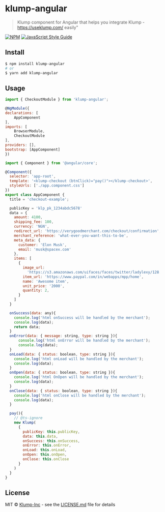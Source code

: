 # klump-angular

> Klump component for Angular that helps you integrate Klump - https://useklump.com/ easily"

[![NPM](https://img.shields.io/npm/v/klump-angular.svg)](https://www.npmjs.com/package/klump-angular) [![JavaScript Style Guide](https://img.shields.io/badge/code_style-standard-brightgreen.svg)](https://standardjs.com)

## Install

```bash
$ npm install klump-angular
# or
$ yarn add klump-angular

```

## Usage

```javascript
import { CheckoutModule } from 'klump-angular';

@NgModule({
declarations: [
    AppComponent
],
imports: [
    BrowserModule,
    CheckoutModule
],
providers: [],
bootstrap: [AppComponent]
})
```

```javascript
import { Component } from '@angular/core';

@Component({
  selector: 'app-root',
  template: '<klump-checkout (btnClick)="pay()"></klump-checkout>',
  styleUrls: ['./app.component.css']
})
export class AppComponent {
  title = 'checkout-example';

  publicKey = 'klp_pk_1234abdc5678'
  data = {
    amount: 4100,
    shipping_fee: 100,
    currency: 'NGN',
    redirect_url: 'https://verygoodmerchant.com/checkout/confirmation',
    merchant_reference: 'what-ever-you-want-this-to-be',
    meta_data: {
      customer: 'Elon Musk',
      email: 'musk@spacex.com'
    },
    items: [
      {
        image_url:
          'https://s3.amazonaws.com/uifaces/faces/twitter/ladylexy/128.jpg',
        item_url: 'https://www.paypal.com/in/webapps/mpp/home',
        name: 'Awesome item',
        unit_price: '2000',
        quantity: 2,
      }
    ]
  }

  onSuccess(data: any){
    console.log('html onSuccess will be handled by the merchant');
    console.log(data);
    return data;
  }
  onError(data: { message: string, type: string }){
      console.log('html onError will be handled by the merchant');
      console.log(data);
  }
  onLoad(data: { status: boolean, type: string }){
    console.log('html onLoad will be handled by the merchant');
    console.log(data);
  }
  onOpen(data: { status: boolean, type: string }){
    console.log('html OnOpen will be handled by the merchant');
    console.log(data);
  }
  onClose(data: { status: boolean, type: string }){
    console.log('html onClose will be handled by the merchant');
    console.log(data);
  }

  pay(){
    // @ts-ignore
    new Klump(
      {
        publicKey: this.publicKey,
        data: this.data,
        onSuccess: this.onSuccess,
        onError: this.onError,
        onLoad: this.onLoad,
        onOpen: this.onOpen,
        onClose: this.onClose
      }
    )
  }
}
```

## License

MIT © [Klump-Inc](https://github.com/Klump-Inc) - see the [LICENSE.md](LICENSE) file for details
